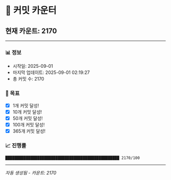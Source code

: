 # 🔢 커밋 카운터

## 현재 카운트: 2170

---

### 📊 정보
- 시작일: 2025-09-01
- 마지막 업데이트: 2025-09-01 02:19:27
- 총 커밋 수: 2170

### 🎯 목표
- [x] 1개 커밋 달성!
- [x] 10개 커밋 달성!
- [x] 50개 커밋 달성!
- [x] 100개 커밋 달성!
- [x] 365개 커밋 달성!

### 📈 진행률
```
██████████████████████████████████████████████████ 2170/100
```

---
*자동 생성됨 - 카운트: 2170*
